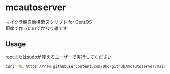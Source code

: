 # mcautoserver
マイクラ鯖自動構築スクリプト for CentOS  
即席で作ったのでかなり雑です  
## Usage
rootまたはsudoが使えるユーザーで実行してください

```bash
curl -OL https://raw.githubusercontent.com/0kq-github/mcautoserver/main/autoserver.sh && bash ./autoserver.sh
```

